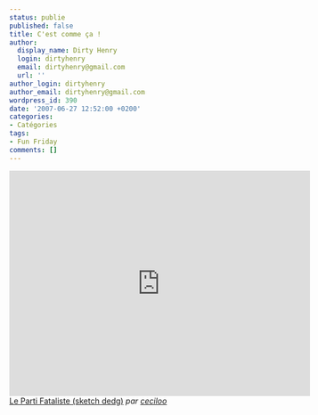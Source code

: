 ```yaml
---
status: publie
published: false
title: C'est comme ça !
author:
  display_name: Dirty Henry
  login: dirtyhenry
  email: dirtyhenry@gmail.com
  url: ''
author_login: dirtyhenry
author_email: dirtyhenry@gmail.com
wordpress_id: 390
date: '2007-06-27 12:52:00 +0200'
categories:
- Catégories
tags:
- Fun Friday
comments: []
---
```

<iframe frameborder="0" width="540" height="405" src="http://www.dailymotion.com/embed/video/xx3d6"></iframe><br /><a href="http://www.dailymotion.com/video/xx3d6_le-parti-fataliste-sketch-dedg_fun" target="_blank">Le Parti Fataliste (sketch dedg)</a> <i>par <a href="http://www.dailymotion.com/ceciloo" target="_blank">ceciloo</a></i>
